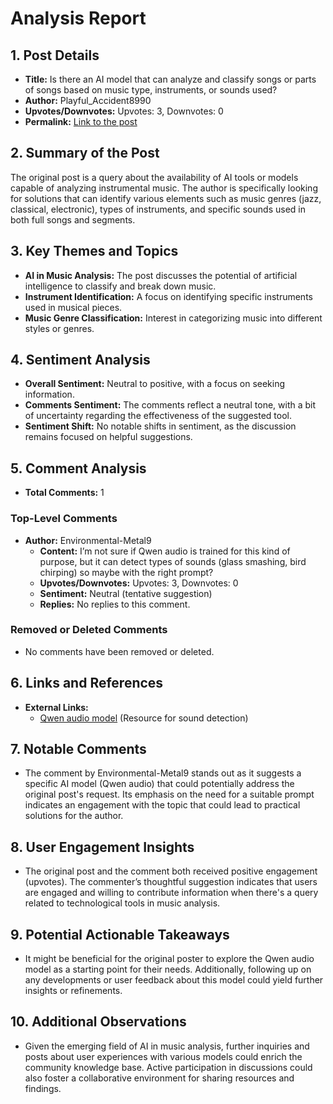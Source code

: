 # Analysis Report

## 1. Post Details
- **Title:** Is there an AI model that can analyze and classify songs or parts of songs based on music type, instruments, or sounds used?
- **Author:** Playful_Accident8990
- **Upvotes/Downvotes:** Upvotes: 3, Downvotes: 0
- **Permalink:** [Link to the post](https://www.reddit.com/r/LocalLLaMA/comments/1hgppdm/is_there_an_ai_model_that_can_analyze_and/)

## 2. Summary of the Post
The original post is a query about the availability of AI tools or models capable of analyzing instrumental music. The author is specifically looking for solutions that can identify various elements such as music genres (jazz, classical, electronic), types of instruments, and specific sounds used in both full songs and segments.

## 3. Key Themes and Topics
- **AI in Music Analysis:** The post discusses the potential of artificial intelligence to classify and break down music.
- **Instrument Identification:** A focus on identifying specific instruments used in musical pieces.
- **Music Genre Classification:** Interest in categorizing music into different styles or genres.

## 4. Sentiment Analysis
- **Overall Sentiment:** Neutral to positive, with a focus on seeking information.
- **Comments Sentiment:** The comments reflect a neutral tone, with a bit of uncertainty regarding the effectiveness of the suggested tool.
- **Sentiment Shift:** No notable shifts in sentiment, as the discussion remains focused on helpful suggestions.

## 5. Comment Analysis
- **Total Comments:** 1

### Top-Level Comments
- **Author:** Environmental-Metal9
  - **Content:** I’m not sure if Qwen audio is trained for this kind of purpose, but it can detect types of sounds (glass smashing, bird chirping) so maybe with the right prompt?
  - **Upvotes/Downvotes:** Upvotes: 3, Downvotes: 0
  - **Sentiment:** Neutral (tentative suggestion)
  - **Replies:** No replies to this comment.

### Removed or Deleted Comments
- No comments have been removed or deleted.

## 6. Links and References
- **External Links:** 
  - [Qwen audio model](https://huggingface.co/Qwen/Qwen2-Audio-7B-Instruct) (Resource for sound detection)
  
## 7. Notable Comments
- The comment by Environmental-Metal9 stands out as it suggests a specific AI model (Qwen audio) that could potentially address the original post's request. Its emphasis on the need for a suitable prompt indicates an engagement with the topic that could lead to practical solutions for the author.

## 8. User Engagement Insights
- The original post and the comment both received positive engagement (upvotes). The commenter’s thoughtful suggestion indicates that users are engaged and willing to contribute information when there's a query related to technological tools in music analysis.

## 9. Potential Actionable Takeaways
- It might be beneficial for the original poster to explore the Qwen audio model as a starting point for their needs. Additionally, following up on any developments or user feedback about this model could yield further insights or refinements.

## 10. Additional Observations
- Given the emerging field of AI in music analysis, further inquiries and posts about user experiences with various models could enrich the community knowledge base. Active participation in discussions could also foster a collaborative environment for sharing resources and findings.